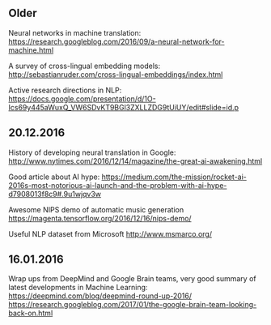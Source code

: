 ## Older

Neural networks in machine translation:
https://research.googleblog.com/2016/09/a-neural-network-for-machine.html

A survey of cross-lingual embedding models:
http://sebastianruder.com/cross-lingual-embeddings/index.html

Active research directions in NLP:
https://docs.google.com/presentation/d/1O-Ics69y445aWuxQ_VW6SDvKT9BGl3ZXLLZDG9tUiUY/edit#slide=id.p

## 20.12.2016

History of developing neural translation in Google:
http://www.nytimes.com/2016/12/14/magazine/the-great-ai-awakening.html

Good article about AI hype:
https://medium.com/the-mission/rocket-ai-2016s-most-notorious-ai-launch-and-the-problem-with-ai-hype-d7908013f8c9#.9u1wjqv3w

Awesome NIPS demo of automatic music generation
https://magenta.tensorflow.org/2016/12/16/nips-demo/

Useful NLP dataset from Microsoft
http://www.msmarco.org/

## 16.01.2016

Wrap ups from DeepMind and Google Brain teams, very good summary of latest developments in Machine Learning:
https://deepmind.com/blog/deepmind-round-up-2016/
https://research.googleblog.com/2017/01/the-google-brain-team-looking-back-on.html
